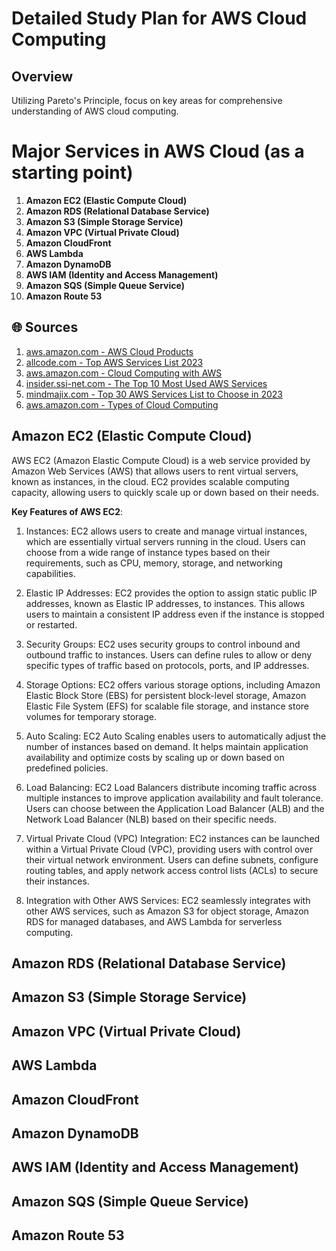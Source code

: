 # Detailed Study Plan for AWS Cloud Computing

##  Overview
Utilizing Pareto's Principle, focus on key areas for comprehensive understanding of AWS cloud computing.

# Major Services in AWS Cloud (as a starting point)

1. **Amazon EC2 (Elastic Compute Cloud)**
2. **Amazon RDS (Relational Database Service)**
3. **Amazon S3 (Simple Storage Service)**
4. **Amazon VPC (Virtual Private Cloud)**
5. **Amazon CloudFront**
6. **AWS Lambda**
7. **Amazon DynamoDB**
8. **AWS IAM (Identity and Access Management)**
9. **Amazon SQS (Simple Queue Service)**
10. **Amazon Route 53**


## 🌐 Sources
1. [aws.amazon.com - AWS Cloud Products](https://aws.amazon.com/products/)
2. [allcode.com - Top AWS Services List 2023](https://allcode.com/top-aws-services/)
3. [aws.amazon.com - Cloud Computing with AWS](https://aws.amazon.com/what-is-aws/)
4. [insider.ssi-net.com - The Top 10 Most Used AWS Services](https://insider.ssi-net.com/insights/the-top-10-most-used-aws-services)
5. [mindmajix.com - Top 30 AWS Services List to Choose in 2023](https://mindmajix.com/top-aws-services)
6. [aws.amazon.com - Types of Cloud Computing](https://aws.amazon.com/types-of-cloud-computing/)

## **Amazon EC2 (Elastic Compute Cloud)**

AWS EC2 (Amazon Elastic Compute Cloud) is a web service provided by Amazon Web Services (AWS) that allows users to rent virtual servers, known as instances, in the cloud. EC2 provides scalable computing capacity, allowing users to quickly scale up or down based on their needs.

**Key Features of AWS EC2**:

1. Instances: EC2 allows users to create and manage virtual instances, which are essentially virtual servers running in the cloud. Users can choose from a wide range of instance types based on their requirements, such as CPU, memory, storage, and networking capabilities.

2. Elastic IP Addresses: EC2 provides the option to assign static public IP addresses, known as Elastic IP addresses, to instances. This allows users to maintain a consistent IP address even if the instance is stopped or restarted.

3. Security Groups: EC2 uses security groups to control inbound and outbound traffic to instances. Users can define rules to allow or deny specific types of traffic based on protocols, ports, and IP addresses.

4. Storage Options: EC2 offers various storage options, including Amazon Elastic Block Store (EBS) for persistent block-level storage, Amazon Elastic File System (EFS) for scalable file storage, and instance store volumes for temporary storage.

5. Auto Scaling: EC2 Auto Scaling enables users to automatically adjust the number of instances based on demand. It helps maintain application availability and optimize costs by scaling up or down based on predefined policies.

6. Load Balancing: EC2 Load Balancers distribute incoming traffic across multiple instances to improve application availability and fault tolerance. Users can choose between the Application Load Balancer (ALB) and the Network Load Balancer (NLB) based on their specific needs.

7. Virtual Private Cloud (VPC) Integration: EC2 instances can be launched within a Virtual Private Cloud (VPC), providing users with control over their virtual network environment. Users can define subnets, configure routing tables, and apply network access control lists (ACLs) to secure their instances.

8. Integration with Other AWS Services: EC2 seamlessly integrates with other AWS services, such as Amazon S3 for object storage, Amazon RDS for managed databases, and AWS Lambda for serverless computing.


## **Amazon RDS (Relational Database Service)**
## **Amazon S3 (Simple Storage Service)**
## **Amazon VPC (Virtual Private Cloud)**
## **AWS Lambda**
## **Amazon CloudFront**
## **Amazon DynamoDB**
## **AWS IAM (Identity and Access Management)**
## **Amazon SQS (Simple Queue Service)**
## **Amazon Route 53**
